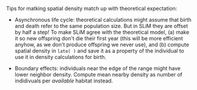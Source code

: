 Tips for matking spatial density match up with theoretical expectation:

- Asynchronous life cycle: theoretical calculations might assume that birth and death
    refer to the same population size. But in SLiM they are offset by half a step!
    To make SLiM agree with the theoretical model,
    (a) make it so new offspring don't die their first year (this will be more efficient anyhow, as we don't produce offspring we never use), and
    (b) compute spatial density in `late( )` and save it as a property of the individual to use it in density calculations for birth.

- Boundary effects: individuals near the edge of the range might have lower neighbor density.
    Compute mean nearby density as number of indidivuals per *available* habitat instead.
